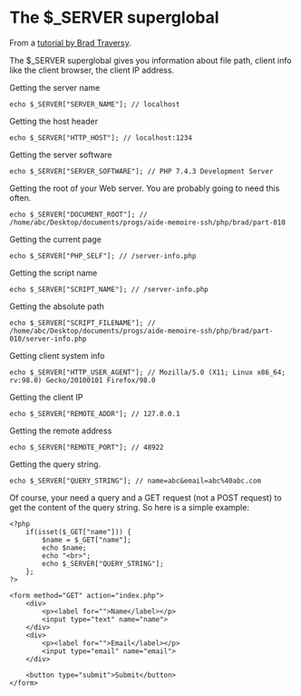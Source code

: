 # The $_SERVER superglobal

From a [tutorial by Brad Traversy](https://www.youtube.com/watch?v=oVJ0anq8yLA).

The $_SERVER superglobal gives you information about file path, client info like the client browser, the client IP address.

Getting the server name

    echo $_SERVER["SERVER_NAME"]; // localhost

Getting the host header

    echo $_SERVER["HTTP_HOST"]; // localhost:1234

Getting the server software

    echo $_SERVER["SERVER_SOFTWARE"]; // PHP 7.4.3 Development Server

Getting the root of your Web server. You are probably going to need this often.

    echo $_SERVER["DOCUMENT_ROOT"]; // /home/abc/Desktop/documents/progs/aide-memoire-ssh/php/brad/part-010

Getting the current page

    echo $_SERVER["PHP_SELF"]; // /server-info.php

Getting the script name

    echo $_SERVER["SCRIPT_NAME"]; // /server-info.php

Getting the absolute path

    echo $_SERVER["SCRIPT_FILENAME"]; // /home/abc/Desktop/documents/progs/aide-memoire-ssh/php/brad/part-010/server-info.php

Getting client system info

    echo $_SERVER["HTTP_USER_AGENT"]; // Mozilla/5.0 (X11; Linux x86_64; rv:98.0) Gecko/20100101 Firefox/98.0

Getting the client IP

    echo $_SERVER["REMOTE_ADDR"]; // 127.0.0.1

Getting the remote address

    echo $_SERVER["REMOTE_PORT"]; // 48922

Getting the query string.

    echo $_SERVER["QUERY_STRING"]; // name=abc&email=abc%40abc.com

Of course, your need a query and a GET request (not a POST request) to get the content of the query string. So here is a simple example:

    <?php
        if(isset($_GET["name"])) {
            $name = $_GET["name"];
            echo $name;
            echo "<br>";
            echo $_SERVER["QUERY_STRING"];
        };
    ?>

    <form method="GET" action="index.php">
        <div>
            <p><label for="">Name</label></p>
            <input type="text" name="name">
        </div>
        <div>
            <p><label for="">Email</label></p>
            <input type="email" name="email">
        </div>

        <button type="submit">Submit</button>
    </form>
